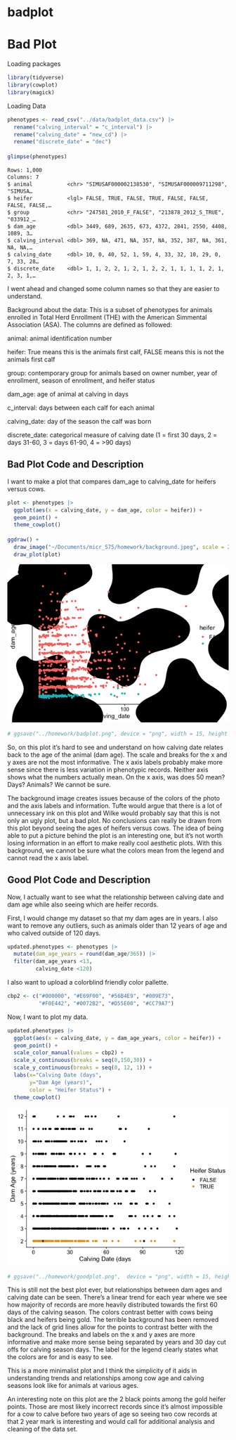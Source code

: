 # badplot

# Bad Plot

Loading packages

``` r
library(tidyverse)
library(cowplot)
library(magick)
```

Loading Data

``` r
phenotypes <- read_csv("../data/badplot_data.csv") |> 
  rename("calving_interval" = "c_interval") |> 
  rename("calving_date" = "new_cd") |> 
  rename("discrete_date" = "dec")
  
glimpse(phenotypes)
```

    Rows: 1,000
    Columns: 7
    $ animal           <chr> "SIMUSAF000002138530", "SIMUSAF000009711298", "SIMUSA…
    $ heifer           <lgl> FALSE, TRUE, FALSE, TRUE, FALSE, FALSE, FALSE, FALSE,…
    $ group            <chr> "247581_2010_F_FALSE", "213878_2012_S_TRUE", "033912_…
    $ dam_age          <dbl> 3449, 689, 2635, 673, 4372, 2841, 2550, 4408, 1089, 3…
    $ calving_interval <dbl> 369, NA, 471, NA, 357, NA, 352, 387, NA, 361, NA, NA,…
    $ calving_date     <dbl> 10, 0, 40, 52, 1, 59, 4, 33, 32, 10, 29, 0, 7, 33, 28…
    $ discrete_date    <dbl> 1, 1, 2, 2, 1, 2, 1, 2, 2, 1, 1, 1, 1, 2, 1, 2, 3, 1,…

I went ahead and changed some column names so that they are easier to
understand.

Background about the data: This is a subset of phenotypes for animals
enrolled in Total Herd Enrollment (THE) with the American Simmental
Association (ASA). The columns are defined as followed:

animal: animal identification number

heifer: True means this is the animals first calf, FALSE means this is
not the animals first calf

group: contemporary group for animals based on owner number, year of
enrollment, season of enrollment, and heifer status

dam_age: age of animal at calving in days

c_interval: days between each calf for each animal

calving_date: day of the season the calf was born

discrete_date: categorical measure of calving date (1 = first 30 days, 2
= days 31-60, 3 = days 61-90, 4 = \>90 days)

## Bad Plot Code and Description

I want to make a plot that compares dam_age to calving_date for heifers
versus cows.

``` r
plot <- phenotypes |> 
  ggplot(aes(x = calving_date, y = dam_age, color = heifer)) +
  geom_point() +
  theme_cowplot()

ggdraw() + 
  draw_image("~/Documents/micr_575/homework/background.jpeg", scale = 2.0) +
  draw_plot(plot)
```

![](badplot_files/figure-commonmark/unnamed-chunk-3-1.png)

``` r
# ggsave("../homework/badplot.png", device = "png", width = 15, height = 7, units = "in")
```

So, on this plot it’s hard to see and understand on how calving date
relates back to the age of the animal (dam age). The scale and breaks
for the x and y axes are not the most informative. The x axis labels
probably make more sense since there is less variation in phenotypic
records. Neither axis shows what the numbers actually mean. On the x
axis, was does 50 mean? Days? Animals? We cannot be sure.

The background image creates issues because of the colors of the photo
and the axis labels and information. Tufte would argue that there is a
lot of unnecessary ink on this plot and Wilke would probably say that
this is not only an ugly plot, but a bad plot. No conclusions can really
be drawn from this plot beyond seeing the ages of heifers versus cows.
The idea of being able to put a picture behind the plot is an
interesting one, but it’s not worth losing information in an effort to
make really cool aesthetic plots. With this background, we cannot be
sure what the colors mean from the legend and cannot read the x axis
label.

## Good Plot Code and Description

Now, I actually want to see what the relationship between calving date
and dam age while also seeing which are heifer records.

First, I would change my dataset so that my dam ages are in years. I
also want to remove any outliers, such as animals older than 12 years of
age and who calved outside of 120 days.

``` r
updated.phenotypes <- phenotypes |>
  mutate(dam_age_years = round(dam_age/365)) |> 
  filter(dam_age_years <13, 
         calving_date <120) 
```

I also want to upload a colorblind friendly color pallette.

``` r
cbp2 <- c("#000000", "#E69F00", "#56B4E9", "#009E73",
          "#F0E442", "#0072B2", "#D55E00", "#CC79A7")
```

Now, I want to plot my data.

``` r
updated.phenotypes |> 
  ggplot(aes(x = calving_date, y = dam_age_years, color = heifer)) +
  geom_point() +
  scale_color_manual(values = cbp2) +
  scale_x_continuous(breaks = seq(0,150,30)) +
  scale_y_continuous(breaks = seq(0, 12, 1)) +
  labs(x="Calving Date (days", 
       y="Dam Age (years)", 
       color = "Heifer Status") +
  theme_cowplot()
```

![](badplot_files/figure-commonmark/unnamed-chunk-6-1.png)

``` r
# ggsave("../homework/goodplot.png",  device = "png", width = 15, height = 7, units = "in")
```

This is still not the best plot ever, but relationships between dam ages
and calving date can be seen. There’s a linear trend for each year where
we see how majority of records are more heavily distributed towards the
first 60 days of the calving season. The colors contrast better with
cows being black and heifers being gold. The terrible background has
been removed and the lack of grid lines allow for the points to contrast
better with the background. The breaks and labels on the x and y axes
are more informative and make more sense being separated by years and 30
day cut offs for calving season days. The label for the legend clearly
states what the colors are for and is easy to see.

This is a more minimalist plot and I think the simplicity of it aids in
understanding trends and relationships among cow age and calving seasons
look like for animals at various ages.

An interesting note on this plot are the 2 black points among the gold
heifer points. Those are most likely incorrect records since it’s almost
impossible for a cow to calve before two years of age so seeing two cow
records at that 2 year mark is interesting and would call for additional
analysis and cleaning of the data set.
